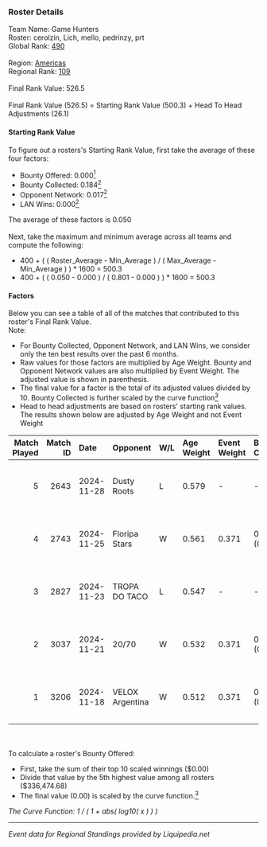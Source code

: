 ### Roster Details<br />
Team Name: Game Hunters<br />
Roster: cerolzin, Lich, mello, pedrinzy, prt<br />
Global Rank: [490](../standings_global.md)<br />
<br />
Region: [Americas]( ../standings_americas.md)<br />
Regional Rank: [109]( ../standings_americas.md)<br />
<br />
Final Rank Value:  526.5<br />
<br />
Final Rank Value (526.5) = Starting Rank Value (500.3) + Head To Head Adjustments (26.1)<br />

#### Starting Rank Value<br />
To figure out a rosters's Starting Rank Value, first take the average of these four factors:<br />
- Bounty Offered: 0.000[<sup>1</sup>](#table2)
- Bounty Collected: 0.184[<sup>2</sup>](#table1)
- Opponent Network: 0.017[<sup>2</sup>](#table1)
- LAN Wins: 0.000[<sup>2</sup>](#table1)

The average of these factors is 0.050<br />
<br />
Next, take the maximum and minimum average across all teams and compute the following:<br />
- 400 + ( ( Roster_Average - Min_Average ) / ( Max_Average - Min_Average ) ) * 1600 = 500.3
- 400 + ( ( 0.050 - 0.000 ) / ( 0.801 - 0.000 ) ) * 1600 = 500.3


#### Factors<br />
Below you can see a table of all of the matches that contributed to this roster's Final Rank Value.<br />
Note:<br />

- For Bounty Collected, Opponent Network, and LAN Wins, we consider only the ten best results over the past 6 months.
- Raw values for those factors are multiplied by Age Weight. Bounty and Opponent Network values are also multiplied by Event Weight. The adjusted value is shown in parenthesis.
- The final value for a factor is the total of its adjusted values divided by 10. Bounty Collected is further scaled by the curve function[<sup>3</sup>](#curveFunction)
- Head to head adjustments are based on rosters' starting rank values. The results shown below are adjusted by Age Weight and not Event Weight
<span id="table1"></span><br />


| Match Played | Match ID | Date       | Opponent        | W/L | Age Weight | Event Weight | Bounty Collected | Opponent Network | LAN Wins  | H2H Adj. | Roster                               |
| -: | -: | :- | :- | :- | :- | :- | :- | :- | :- | -: | :- |
|            5 |     2643 | 2024-11-28 | Dusty Roots     | L   | 0.579      | -            | -                | -                | -         |    -3.93 | cerolzin, Lich, mello, pedrinzy, prt |
|            4 |     2743 | 2024-11-25 | Floripa Stars   | W   | 0.561      | 0.371        | 0.001 (0.000)    | 0.302 (0.063)    | 0 (0.000) |    12.06 | cerolzin, Lich, mello, pedrinzy, prt |
|            3 |     2827 | 2024-11-23 | TROPA DO TACO   | L   | 0.547      | -            | -                | -                | -         |    -3.45 | cerolzin, Lich, mello, pedrinzy, prt |
|            2 |     3037 | 2024-11-21 | 20/70           | W   | 0.532      | 0.371        | 0.001 (0.000)    | 0.290 (0.057)    | 0 (0.000) |    11.62 | cerolzin, Lich, mello, pedrinzy, prt |
|            1 |     3206 | 2024-11-18 | VELOX Argentina | W   | 0.512      | 0.371        | 0.000 (0.000)    | 0.266 (0.050)    | 0 (0.000) |     9.84 | cerolzin, Lich, mello, pedrinzy, prt |

<br />
<span id="table2"></span><br />
To calculate a roster's Bounty Offered:<br />

- First, take the sum of their top 10 scaled winnings ($0.00)
- Divide that value by the 5th highest value among all rosters ($336,474.68)
- The final value (0.00) is scaled by the curve function.[<sup>3</sup>](#curveFunction)

<span id="curveFunction"></span>_The Curve Function: 1 / ( 1 + abs( log10( x ) ) )_<br />

---
_Event data for Regional Standings provided by Liquipedia.net_<br />

